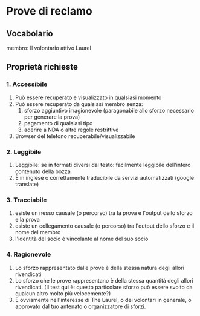 # Prove di reclamo
## Vocabolario
membro: Il volontario attivo Laurel

## Proprietà richieste
### 1. Accessibile
1. Può essere recuperato e visualizzato in qualsiasi momento
1. Può essere recuperato da qualsiasi membro senza:
    1. sforzo aggiuntivo irragionevole (paragonabile allo sforzo necessario per generare la prova)
    1. pagamento di qualsiasi tipo
    1. aderire a NDA o altre regole restrittive
1. Browser del telefono recuperabile/visualizzabile
### 2. Leggibile
1. Leggibile: se in formati diversi dal testo: facilmente leggibile dell'intero contenuto della bozza
1. È in inglese o correttamente traducibile da servizi automatizzati (google translate)
### 3. Tracciabile
1. esiste un nesso causale (o percorso) tra la prova e l'output dello sforzo e la prova
1. esiste un collegamento causale (o percorso) tra l'output dello sforzo e il nome del membro
1. l'identità del socio è vincolante al nome del suo socio
### 4. Ragionevole
1. Lo sforzo rappresentato dalle prove è della stessa natura degli allori rivendicati
1. Lo sforzo che le prove rappresentano è della stessa quantità degli allori rivendicati. (Il test qui è: questo particolare sforzo può essere svolto da qualcun altro molto più velocemente?)
1. È ovviamente nell'interesse di The Laurel, o dei volontari in generale, o approvato dal tuo antenato o organizzatore di sforzi.